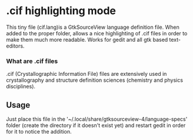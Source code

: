 # .cif highlighting mode #

This tiny file (cif.lang)is a GtkSourceView language definition file.
When added to the proper folder, allows a nice highlighting of .cif files 
in order to make them much more readable.
Works for gedit and all gtk based text-editors.
### What are .cif files ###
.cif (Crystallographic Information File) files are extensively used in crystallography 
and structure definition sciences (chemistry and physics disciplines).


## Usage ##
Just place this file in the '~/.local/share/gtksourceview-4/language-specs' folder 
(create the directory if it doesn't exist yet) and restart gedit in order for it to 
notice the addition.

